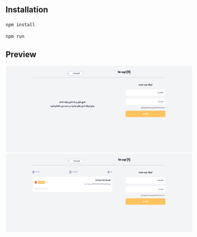 
## Installation
``
 npm install 
``

``
npm run
``
<link rel="stylesheet" href="./src/app.css">

## Preview
<div class="div">
    <div>
    <img width="500" src="./public/Images/Preview.png" alt="">
    <div/>
    <div>
    <img width="500" src="./public/Images/Preview1.png" alt="">
<div/>
<div/>
